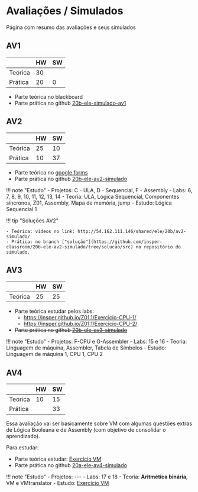 # Avaliações / Simulados

Página com resumo das avaliações e seus simulados

## AV1

|         | HW | SW |
|---------|----|----|
| Teórica | 30 |    |
| Prática | 20 | 0  |

- Parte teórica no blackboard
- Parte prática no github [20b-ele-simulado-av1]( https://github.com/insper-classroom/20b-ele-simulado-av1)

## AV2

|         | HW | SW |
|---------|----|----|
| Teórica | 25 | 10 |
| Prática | 10 | 37 |

- Parte teórica no [google forms](https://docs.google.com/forms/d/e/1FAIpQLSeCtVXIBXCKqEem1DujLaT5ScfQsVmvl3o3i8eyGCJSZuvX8g/viewform?usp=sf_link)
- Parte prática no github [20b-ele-av2-simulado](https://github.com/insper-classroom/20b-ele-av2-simulado) 

!!! note "Estudo"
    -  Projetos:  C - ULA, D - Sequencial, F - Assembly
    - Labs: 6, 7, 8, 9, 10, 11, 12, 13, 14
    - Teoria: ULA, Lógica Sequencial, Componentes síncronos, Z01, Assembly, Mapa de memória, jump
    - Estudo: Lógica Sequencial 1

!!! tip "Soluções AV2"

    - Teórica: vídeos no link: http://54.162.111.146/shared/ele/20b/av2-simulado/
    - Prática: no branch ["solução"](https://github.com/insper-classroom/20b-ele-av2-simulado/tree/solucao/src) no repositório do simulado.
   
## AV3

|         | HW | SW |
|---------|----|----|
| Teórica | 25 | 25 |

- Parte teórica estudar pelos labs:
    - https://insper.github.io/Z01.1/Exercicio-CPU-1/
    - https://insper.github.io/Z01.1/Exercicio-CPU-2/
- ~~Parte prática no github [20b-ele-av3-simulado](https://github.com/insper-classroom/20b-ele-av3-simulado)~~



!!! note "Estudo"
    - Projetos: F-CPU e G-Assembler
    - Labs: 15 e 16
    - Teoria: Linguagem de máquina, Assembler, Tabela de Símbolos 
    - Estudo: Linguagem de máquina 1, CPU 1, CPU 2
    
## AV4

|         | HW | SW |
|---------|----|----|
| Teórica | 10 | 15 |
| Prática |    | 33 |

Essa avaliação vai ser basicamente sobre VM com algumas questões extras de Lógica Booleana e de Assembly (com objetivo de consolidar o aprendizado).

Para estudar:

- Parte teórica estudar: [Exercício VM](https://docs.google.com/spreadsheets/d/1dywPIHgpUztDtpqzuEuGzAuTlcK9ryVUTp9-b84stJ4/edit?usp=sharing)
- Parte prática no github [20a-ele-av4-simulado](https://github.com/Insper/2020a-Elementos-AV4-Simulado)

!!! note "Estudo"
    - Projetos: ---
    - Labs: 17 e 18
    - Teoria: **Aritmética binária**, VM e VMtranslator
    - Estudo: [Exercício VM](https://docs.google.com/spreadsheets/d/1dywPIHgpUztDtpqzuEuGzAuTlcK9ryVUTp9-b84stJ4/edit?usp=sharing)

